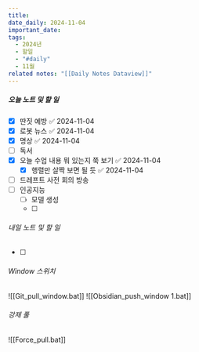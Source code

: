 ```yaml
---
title: 
date_daily: 2024-11-04
important_date: 
tags:
  - 2024년
  - 할일
  - "#daily"
  - 11월
related notes: "[[Daily Notes Dataview]]"
---
```

##### 오늘 노트 및 할 일 
- [x] 딴짓 예방 ✅ 2024-11-04
- [x] 로봇 뉴스 ✅ 2024-11-04
- [x] 명상 ✅ 2024-11-04
- [ ] 독서
- [x] 오늘 수업 내용 뭐 있는지 쭉 보기 ✅ 2024-11-04
	- [x] 행렬만 살짝 보면 될 듯 ✅ 2024-11-04
- [ ] 드레프트 사전 회의 방송
- [ ] 인공지능
	- [ ]  모델 생성
	- [ ] 
  




###### 내일 노트 및 할 일
- [ ]  


######  Window 스위치
![[Git_pull_window.bat]]
![[Obsidian_push_window 1.bat]]



###### 강제 풀
![[Force_pull.bat]]